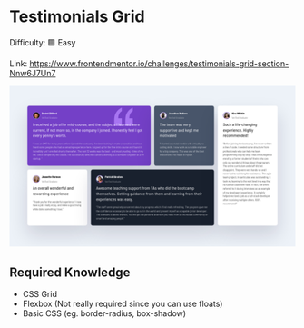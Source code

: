 # Testimonials Grid

Difficulty: 🟩    Easy

Link: https://www.frontendmentor.io/challenges/testimonials-grid-section-Nnw6J7Un7

![My Solution](preview.png)

## Required Knowledge
- CSS Grid
- Flexbox (Not really required since you can use floats)
- Basic CSS (eg. border-radius, box-shadow)
